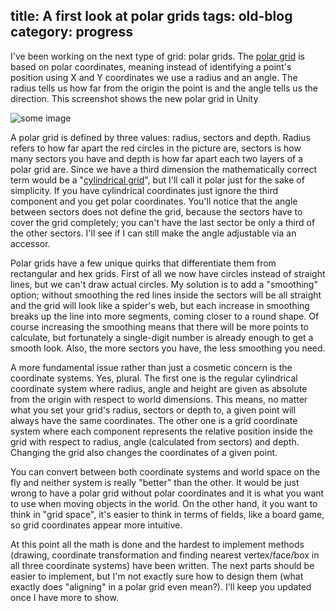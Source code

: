title: A first look at polar grids
tags: old-blog
category: progress
---

I've been working on the next type of grid: polar grids. The [polar
grid](http://en.wikipedia.org/wiki/Polar_coordinates) is based on polar
coordinates, meaning instead of identifying a point's position using X and Y
coordinates we use a radius and an angle. The radius tells us how far from the
origin the point is and the angle tells us the direction. This screenshot shows
the new polar grid in Unity

![some image](polar.png)

A polar grid is defined by three values: radius, sectors and depth. Radius
refers to how far apart the red circles in the picture are, sectors is how many
sectors you have and depth is how far apart each two layers of a polar grid
are. Since we have a third dimension the mathematically correct term would be a
"[cylindrical
grid](http://en.wikipedia.org/wiki/Cylindrical_coordinate_system)", but I'll
call it polar just for the sake of simplicity. If you have cylindrical
coordinates just ignore the third component and you get polar coordinates.
You'll notice that the angle between sectors does not define the grid, because
the sectors have to cover the grid completely; you can't have the last sector
be only a third of the other sectors. I'll see if I can still make the angle
adjustable via an accessor.

Polar grids have a few unique quirks that differentiate them from rectangular
and hex grids. First of all we now have circles instead of straight lines, but
we can't draw actual circles. My solution is to add a "smoothing" option;
without smoothing the red lines inside the sectors will be all straight and the
grid will look like a spider's web, but each increase in smoothing breaks up
the line into more segments, coming closer to a round shape. Of course
increasing the smoothing means that there will be more points to calculate, but
fortunately a single-digit number is already enough to get a smooth look. Also,
the more sectors you have, the less smoothing you need.

A more fundamental issue rather than just a cosmetic concern is the coordinate
systems. Yes, plural. The first one is the regular cylindrical coordinate
system where radius, angle and height are given as absolute from the origin
with respect to world dimensions. This means, no matter what you set your
grid's radius, sectors or depth to, a given point will always have the same
coordinates. The other one is a grid coordinate system where each component
represents the relative position inside the grid with respect to radius, angle
(calculated from sectors) and depth. Changing the grid also changes the
coordinates of a given point.

You can convert between both coordinate systems and world space on the fly and
neither system is really "better" than the other. It would be just wrong to
have a polar grid without polar coordinates and it is what you want to use when
moving objects in the world. On the other hand, it you want to think in "grid
space", it's easier to think in terms of fields, like a board game, so grid
coordinates appear more intuitive.

At this point all the math is done and the hardest to implement methods
(drawing, coordinate transformation and finding nearest vertex/face/box in all
three coordinate systems) have been written. The next parts should be easier to
implement, but I'm not exactly sure how to design them (what exactly does
"aligning" in a polar grid even mean?). I'll keep you updated once I have more
to show.
